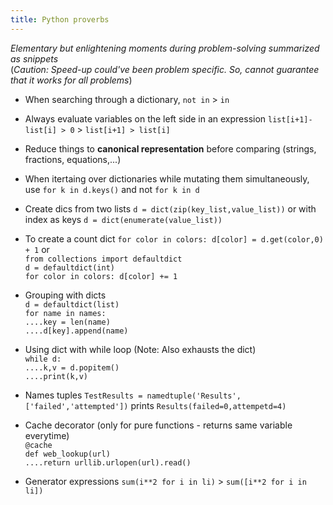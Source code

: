 ```yaml
---
title: Python proverbs
---
```


*Elementary but enlightening moments during problem-solving summarized as snippets*  
(*Caution: Speed-up could've been problem specific. So, cannot guarantee that it works for all problems*)

- When searching through a dictionary, `not in` > `in`

- Always evaluate variables on the left side in an expression `list[i+1]-list[i] > 0` > `list[i+1] > list[i]`

- Reduce things to **canonical representation** before comparing (strings, fractions, equations,...)

- When itertaing over dictionaries while mutating them simultaneously, use `for k in d.keys()` and not `for k in d`

- Create dics from two lists `d = dict(zip(key_list,value_list))` or with index as keys `d = dict(enumerate(value_list))`

- To create a count dict `for color in colors: d[color] = d.get(color,0) + 1` or  
  `from collections import defaultdict`  
  `d = defaultdict(int)`  
  `for color in colors: d[color] += 1`  

- Grouping with dicts  
  `d = defaultdict(list)`  
  `for name in names:`  
  `....key = len(name)`  
  `....d[key].append(name)`

- Using dict with while loop (Note: Also exhausts the dict)  
  `while d:`  
  `....k,v = d.popitem()`  
  `....print(k,v)`

- Names tuples `TestResults = namedtuple('Results',['failed','attempted'])` prints `Results(failed=0,attempetd=4)`

- Cache decorator (only for pure functions - returns same variable everytime)  
  `@cache`  
  `def web_lookup(url)`  
  `....return urllib.urlopen(url).read()`

- Generator expressions  `sum(i**2 for i in li)` > `sum([i**2 for i in li])`
